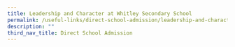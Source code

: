 ```yaml
---
title: Leadership and Character at Whitley Secondary School
permalink: /useful-links/direct-school-admission/leadership-and-character-at-whitley-secondary-school/
description: ""
third_nav_title: Direct School Admission
---
```

